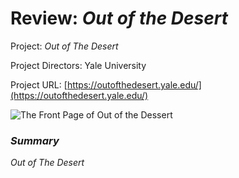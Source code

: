 # Review: _Out of the Desert_

Project: _Out of The Desert_ 

Project Directors: Yale University

Project URL: [https://outofthedesert.yale.edu/](https://outofthedesert.yale.edu/)

![The Front Page of Out of the Dessert](https://summerv1.github.io/summerv/images/frontpage.jpg)

### **_Summary_**

_Out of The Desert_ 
